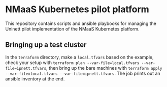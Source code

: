 NMaaS Kubernetes pilot platform
===============================

This repository contains scripts and ansible playbooks for managing the Uninett pilot implementation of the NMaaS Kubernetes platform.

## Bringing up a test cluster

In the `terraform` directory, make a `local.tfvars` based on the
example, check your setup with `terraform plan --var-file=local.tfvars
--var-file=ipnett.tfvars`, then bring up the bare machines with
`terraform apply --var-file=local.tfvars
--var-file=ipnett.tfvars`. The job prints out an ansible inventory at
the end.

